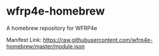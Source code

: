 # wfrp4e-homebrew
A homebrew repository for WFRP4e

Manifest Link: https://raw.githubusercontent.com/wfrp4e-homebrew/master/module.json